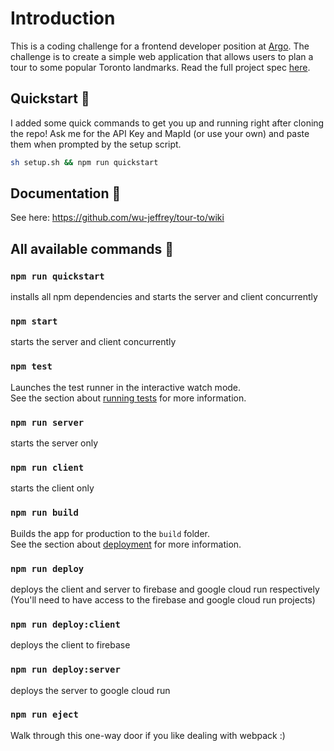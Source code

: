 # Introduction

This is a coding challenge for a frontend developer position at [Argo](https://www.rideargo.com/). The challenge is to create a simple web application that allows users to plan a tour to some popular Toronto landmarks. Read the full project spec [here](https://github.com/wu-jeffrey/tour-to/wiki/0-Project-Specifications).

## Quickstart 🚀
I added some quick commands to get you up and running right after cloning the repo!
Ask me for the API Key and MapId (or use your own) and paste them when prompted by the setup script.
```bash
sh setup.sh && npm run quickstart
```

## Documentation 📝
See here: https://github.com/wu-jeffrey/tour-to/wiki

## All available commands 📜
### `npm run quickstart`
installs all npm dependencies and starts the server and client concurrently

### `npm start`
starts the server and client concurrently

### `npm test`
Launches the test runner in the interactive watch mode.\
See the section about [running tests](https://facebook.github.io/create-react-app/docs/running-tests) for more information.

### `npm run server`
starts the server only

### `npm run client`
starts the client only

### `npm run build`
Builds the app for production to the `build` folder.\
See the section about [deployment](https://facebook.github.io/create-react-app/docs/deployment) for more information.

### `npm run deploy`
deploys the client and server to firebase and google cloud run respectively (You'll need to have access to the firebase and google cloud run projects)

### `npm run deploy:client`
deploys the client to firebase

### `npm run deploy:server`
deploys the server to google cloud run

### `npm run eject`
Walk through this one-way door if you like dealing with webpack :)
